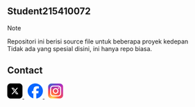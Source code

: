 ## Student215410072
> [!NOTE]  
> Repositori ini berisi source file untuk beberapa proyek kedepan  
> Tidak ada yang spesial disini, ini hanya repo biasa.

## Contact  

<a href="https://x.com/fransis_96" target="_blank">
  <img src="img/svg/x.svg" width="35">
</a>&nbsp;
<a href="https://web.facebook.com/FAT.theNineties/" target="_blank">
  <img src="img/svg/facebook.svg" width="35">
</a>&nbsp;
<a href="https://www.instagram.com/fransis_96/" target="_blank">
  <img src="img/svg/insta.svg" width="35">
</a>




<!--
> [!NOTE]
> Tester
-->
